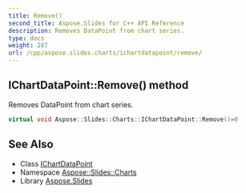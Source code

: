 ```yaml
---
title: Remove()
second_title: Aspose.Slides for C++ API Reference
description: Removes DataPoint from chart series.
type: docs
weight: 287
url: /cpp/aspose.slides.charts/ichartdatapoint/remove/
---
```

## IChartDataPoint::Remove() method


Removes DataPoint from chart series.

```cpp
virtual void Aspose::Slides::Charts::IChartDataPoint::Remove()=0
```


## See Also

* Class [IChartDataPoint](./)
* Namespace [Aspose::Slides::Charts](../)
* Library [Aspose.Slides](../../)